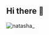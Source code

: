 ## Hi there 👋
![natasha_](https://github.com/user-attachments/assets/c70c969f-6577-43d2-b8b9-f916f4ebc092)

<!--
**natashalawford/natashalawford** is a ✨ _special_ ✨ repository because its `README.md` (this file) appears on your GitHub profile.

Here are some ideas to get you started:

- 🔭 I’m currently working on ...
- 🌱 I’m currently learning ...
- 👯 I’m looking to collaborate on ...
- 🤔 I’m looking for help with ...
- 💬 Ask me about ...
- 📫 How to reach me: ...
- 😄 Pronouns: ...
- ⚡ Fun fact: ...
-->
